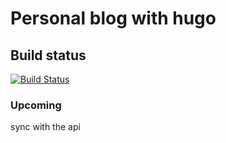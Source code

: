 # Personal blog with hugo


## Build status
[![Build Status](https://travis-ci.org/sysrex/alexkiss.svg?branch=master)](https://travis-ci.org/sysrex/alexkiss)
<br />

### Upcoming 

sync with the api
